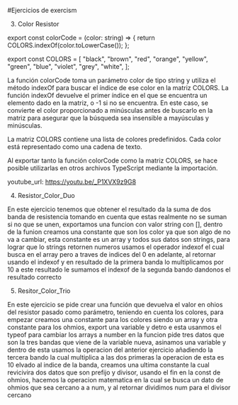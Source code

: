 #Ejercicios de exercism



3. Color Resistor

export const colorCode = (color: string) => {
return COLORS.indexOf(color.toLowerCase());
};

export const COLORS = [
"black",
"brown",
"red",
"orange",
"yellow",
"green",
"blue",
"violet",
"grey",
"white",
];

La función colorCode toma un parámetro color de tipo string y utiliza el método indexOf para buscar el índice de ese color en la matriz COLORS. La función indexOf devuelve el primer índice en el que se encuentra un elemento dado en la matriz, o -1 si no se encuentra. En este caso, se convierte el color proporcionado a minúsculas antes de buscarlo en la matriz para asegurar que la búsqueda sea insensible a mayúsculas y minúsculas.

La matriz COLORS contiene una lista de colores predefinidos. Cada color está representado como una cadena de texto.

Al exportar tanto la función colorCode como la matriz COLORS, se hace posible utilizarlas en otros archivos TypeScript mediante la importación.


youtube_url: https://youtu.be/_P1XVX9z9G8

4. Resistor_Color_Duo

En este ejercicio tenemos que obtener el resultado da la suma de dos banda de resistencia tomando en cuenta que estas realmente no se suman si no que se unen, exportamos una funcion con valor string con [], dentro de la funion creamos una constante que son los color ya que son algo de no va a cambiar, esta constante es un array y todos sus datos son strings, para lograr que lo strings retornen numeros usamos el operador indexof el cual busca en el array pero a traves de indices  del 0 en adelante, al retornar usando el indexof y en resultado de la primera banda lo multiplicamos por 10 a este resultado le sumamos el indexof de la segunda bando dandonos el resultado correcto

5. Resitor_Color_Trio

En este ejercicio se pide crear una función que devuelva el valor en ohios del resistor pasado como parámetro, teniendo en cuenta los colores, para empezar creamos una constante para los colores siendo un array y otra constante para los ohmios, export una variable y detro e esta usanmos el typeof para cambiar los arrays a number 
en la funcion pide tres datos que son la tres bandas que viene de la variable nueva, asinamos una variable y dentro de esta usamos la operacion del anterior ejercicio añadiendo la tercera bando la cual multiplica a las dos primeras la operacion de esta es 10 elvado al indice de la banda, creamos una ultima constante la cual revicivira dos datos que son prefijo y divisor, usando el fin en la const de ohmios, hacemos la operacion matematica en la cual se busca un dato de ohmios que sea cercano a a num, y al retornar dividimos num para el divisor cercano